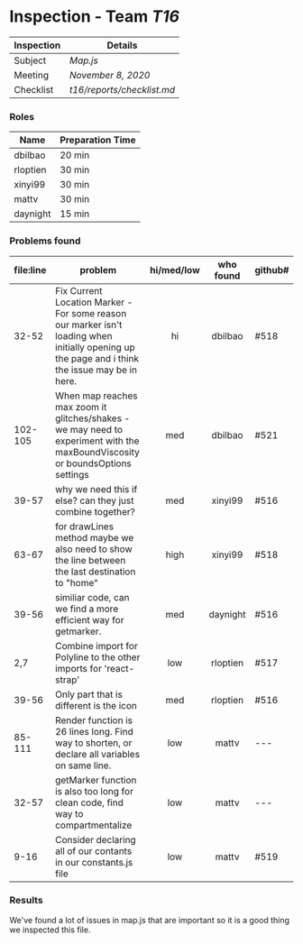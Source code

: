 # Inspection - Team *T16* 
 
| Inspection | Details |
| ----- | ----- |
| Subject | *Map.js*|
| Meeting | *November 8, 2020* |
| Checklist | *t16/reports/checklist.md* |

### Roles

| Name | Preparation Time |
| ---- | ---- |
| dbilbao | 20 min |
| rloptien | 30 min |
| xinyi99 | 30 min|
| mattv | 30 min |
| daynight| 15 min |

### Problems found

| file:line | problem | hi/med/low | who found | github#  |
| --- | --- | :---: | :---: | --- |
| 32-52 | Fix Current Location Marker - For some reason our marker isn't loading when initially opening up the page and i think the issue may be in here. | hi | dbilbao | #518 |
| 102-105 | When map reaches max zoom it glitches/shakes - we may need to experiment with the maxBoundViscosity or boundsOptions settings | med | dbilbao | #521 |
| 39-57 |  why we need this if else? can they just combine together? | med | xinyi99 | #516 |
| 63-67 |  for drawLines method maybe we also need to show the line between the last destination to "home"  | high | xinyi99 | #518 |
| 39-56 | similiar code, can we find a more efficient way for getmarker. | med | daynight | #516 |
| 2,7 | Combine import for Polyline to the other imports for 'react-strap' | low | rloptien | #517 |
| 39-56 | Only part that is different is the icon | med | rloptien | #516 |
| 85-111 | Render function is 26 lines long. Find way to shorten, or declare all variables on same line. | low | mattv | --- |
| 32-57 | getMarker function is also too long for clean code, find way to compartmentalize | low | mattv | --- |
| 9-16 | Consider declaring all of our contants in our constants.js file | low | mattv | #519 |


### Results
We've found a lot of issues in map.js that are important so it is a good thing we inspected this file. 
